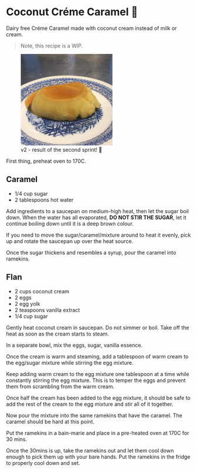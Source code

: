 # Coconut Créme Caramel 🍮

Dairy free Créme Caramel made with coconut cream instead of milk or cream.

> Note, this recipe is a WIP.

<figure>
  <img src="coconut-creme-caramel-v2.png" alt="v2" style="width:250px"></img>
  <figcaption>v2 - result of the second sprint! 🤣</figcaption>
</figure>

First thing, preheat oven to 170C.

## Caramel

- 1/4 cup sugar
- 2 tablespoons hot water

Add ingredients to a saucepan on medium-high heat, then let the sugar boil down. When the water has all evaporated, **DO NOT STIR THE SUGAR**, let it continue boiling down until it is a deep brown colour.

If you need to move the sugar/caramel/mixture around to heat it evenly, pick up and rotate the saucepan up over the heat source.

Once the sugar thickens and resembles a syrup, pour the caramel into ramekins.

## Flan

- 2 cups coconut cream 
- 2 eggs
- 2 egg yolk
- 2 teaspoons vanilla extract 
- 1/4 cup sugar

Gently heat coconut cream in saucepan. Do not simmer or boil. Take off the heat as soon as the cream starts to steam.

In a separate bowl, mix the eggs, sugar, vanilla essence.

Once the cream is warm and steaming, add a tablespoon of warm cream to the egg/sugar mixture while stirring the egg mixture.

Keep adding warm cream to the egg mixture one tablespoon at a time while constantly stirring the egg mixture. This is to temper the eggs and prevent them from scrambling from the warm cream.

Once half the cream has been added to the egg mixture, it should be safe to add the rest of the cream to the egg mixture and stir all of it together.

Now pour the mixture into the same ramekins that have the caramel. The caramel should be hard at this point.

Put the ramekins in a bain-marie and place in a pre-heated oven at 170C for 30 mins.

Once the 30mins is up, take the ramekins out and let them cool down enough to pick them up with your bare hands. Put the ramekins in the fridge to properly cool down and set.
